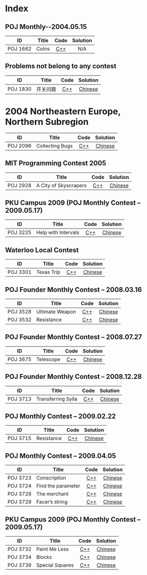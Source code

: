 # Index

## POJ Monthly--2004.05.15
| ID   		| Title 										| Code		  					| Solution								| 
| -----		|--------------------------						| :-----:						| :-----:								| 
| POJ 1662 	| CoIns											| [C++](poj1662.pas) 		    | N/A									|


## Problems not belong to any contest
| ID   		| Title 										| Code		  					| Solution								| 
| -----		|--------------------------						| :-----:						| :-----:								| 
| POJ 1830 	| 开关问题										| [C++](poj1830.cpp) 		    | [Chinese](poj1830.Solution_CN.md)		|

# 2004 Northeastern Europe, Northern Subregion
| ID   		| Title 										| Code		  					| Solution								| 
| -----		|--------------------------						| :-----:						| :-----:								| 
| POJ 2096 	| Collecting Bugs 								| [C++](poj2096.cpp) 		    | [Chinese](poj2096.Solution_CN.md)		|

## MIT Programming Contest 2005
| ID   		| Title 										| Code		  					| Solution								| 
| -----		|--------------------------						| :-----:						| :-----:								| 
| POJ 2928 	| A City of Skyscrapers							| [C++](poj2928.cpp) 		    | [Chinese](poj2928.Solution_CN.md)		|


## PKU Campus 2009 (POJ Monthly Contest – 2009.05.17)
| ID   		| Title 										| Code		  					| Solution								| 
| -----		|--------------------------						| :-----:						| :-----:								| 
| POJ 3225 	| Help with Intervals							| [C++](poj3225.cpp) 		    | [Chinese](poj3225.Solution_CN.md)		|

## Waterloo Local Contest
| ID   		| Title 										| Code		  					| Solution								| 
| -----		|--------------------------						| :-----:						| :-----:								| 
| POJ 3301 	| Texas Trip									| [C++](poj3301.cpp) 		    | [Chinese](poj3301.Solution_CN.md)		|

## POJ Founder Monthly Contest – 2008.03.16
| ID   		| Title 										| Code		  					| Solution								| 
| -----		|--------------------------						| :-----:						| :-----:								| 
| POJ 3528 	| Ultimate Weapon								| [C++](poj3528.cpp) 		    | [Chinese](poj3528.Solution_CN.md)		|
| POJ 3532 	| Resistance									| [C++](poj3532.cpp) 		    | [Chinese](poj3532.Solution_CN.md)		|

## POJ Founder Monthly Contest – 2008.07.27
| ID   		| Title 										| Code		  					| Solution								| 
| -----		|--------------------------						| :-----:						| :-----:								| 
| POJ 3675 	| Telescope										| [C++](poj3675.cpp) 		    | [Chinese](poj3675.Solution_CN.md)		|

## POJ Founder Monthly Contest – 2008.12.28
| ID   		| Title 										| Code		  					| Solution								| 
| -----		|--------------------------						| :-----:						| :-----:								| 
| POJ 3713 	| Transferring Sylla							| [C++](poj3713.cpp) 		    | [Chinese](poj3713.Solution_CN.md)		|

## POJ Monthly Contest – 2009.02.22
| ID   		| Title 										| Code		  					| Solution								| 
| -----		|--------------------------						| :-----:						| :-----:								| 
| POJ 3715 	| Resistance									| [C++](poj3715.cpp) 		    | [Chinese](poj3715.Solution_CN.md)		|

## POJ Monthly Contest – 2009.04.05
| ID   		| Title 										| Code		  					| Solution								| 
| -----		|--------------------------						| :-----:						| :-----:								| 
| POJ 3723 	| Conscription									| [C++](poj3723.cpp) 		    | [Chinese](poj3723.Solution_CN.md)		|
| POJ 3724 	| Find the parameter							| [C++](poj3724.cpp) 		    | [Chinese](poj3724.Solution_CN.md)		|
| POJ 3728 	| The merchant									| [C++](poj3728.cpp) 		    | [Chinese](poj3728.Solution_CN.md)		|
| POJ 3729 	| Facer’s string								| [C++](poj3729.cpp) 		    | [Chinese](poj3729.Solution_CN.md)		|

## PKU Campus 2009 (POJ Monthly Contest – 2009.05.17)
| ID   		| Title 										| Code		  					| Solution								| 
| -----		|--------------------------						| :-----:						| :-----:								| 
| POJ 3732 	| Paint Me Less									| [C++](poj3732.cpp) 		    | [Chinese](poj3732.Solution_CN.md)		|
| POJ 3734 	| Blocks										| [C++](poj3734.cpp) 		    | [Chinese](poj3734.Solution_CN.md)		|
| POJ 3739 	| Special Squares								| [C++](poj3739.cpp) 		    | [Chinese](poj3739.Solution_CN.md)		|



